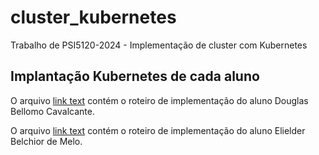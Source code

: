 # cluster_kubernetes
Trabalho de PSI5120-2024 - Implementação de cluster com Kubernetes

## Implantação Kubernetes de cada aluno

O arquivo [link text](douglas.md) contém o roteiro de implementação do aluno Douglas Bellomo Cavalcante.

O arquivo [link text](elielder.md) contém o roteiro de implementação do aluno Elielder Belchior de Melo.